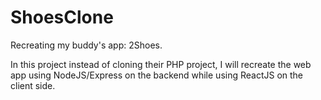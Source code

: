 # ShoesClone

Recreating my buddy's app: 2Shoes.

In this project instead of cloning their PHP project, I will recreate the web app using NodeJS/Express on the backend while using ReactJS on the client side.
